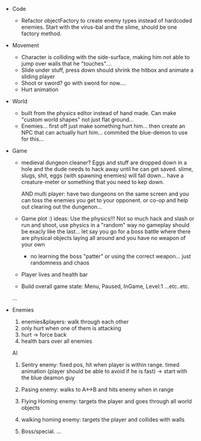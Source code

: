 - Code
  - Refactor objectFactory to create enemy types instead of hardcoded enemies. Start with the virus-bal and the slime, should be one factory method.
  

- Movement
  - Character is colliding with the side-surface, making him not able to jump over walls that he "touches"....
  - Slide under stuff, press down should shrink the hitbox and animate a sliding player
  - Shoot or sword? go with sword for now....
  - Hurt animation
      
- World
  - built from the physics editor instead of hand made. Can make "custom world shapes" not just flat ground...         
  - Enemies... first off just make something hurt him... then create an NPC that can actually hurt him... commited the blue-demon to use for this...
   
  
- Game
  - medieval dungeon cleaner? Eggs and stuff are dropped down in a hole
    and the dude needs to hack away until he can get saved. slime, slugs, shit, eggs (with spawning enemies) will fall down...
    have a creature-meter or something that you need to kep down.
    
    AND multi player: have two dungeons on the same screen and you can toss the enemies you get to your opponent.
    or co-op and help out clearing out the dungenon...  
  - Game plot :)
    ideas:
    Use the physics!!! Not so much hack and slash or run and shoot, use physics in a "random" 
    way no gameplay should be exacly like the last... let say you go for a boss battle where there are physical objects laying all around and you have no weapon of your own
    - no learning the boss "patter" or using the correct weapon... just randomness and chaos
  - Player lives and health bar
  - Build overall game state: Menu, Paused, InGame, Level:1 ...etc..etc.
  
  ...  
- Enemies  
  1. enemies&players: walk through each other
  2. only hurt when one of them is attacking
  3. hurt -> force back
  4. health bars over all enemies
  
  AI
  1. Sentry enemy: fixed pos, hit when player is within range. timed animation (player should be able to avoid if he is fast)
   -> start with the blue deamon guy
   
  2. Pasing enemy: walks to A<->B and hits enemy when in range
  
  3. Flying Homing enemy: targets the player and goes through all world objects
  
  4. walking homing enemy: targets the player and collides with walls
  
  5. Boss/special. ...
    
